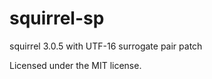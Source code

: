 squirrel-sp
===========

squirrel 3.0.5 with UTF-16 surrogate pair patch

Licensed under the MIT license.
